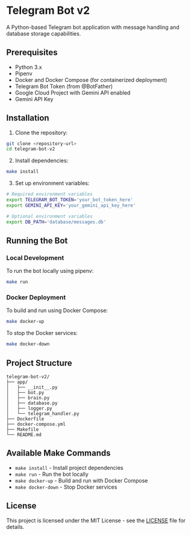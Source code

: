 # Telegram Bot v2

A Python-based Telegram bot application with message handling and database storage capabilities.

## Prerequisites

- Python 3.x
- Pipenv
- Docker and Docker Compose (for containerized deployment)
- Telegram Bot Token (from @BotFather)
- Google Cloud Project with Gemini API enabled
- Gemini API Key

## Installation

1. Clone the repository:
```bash
git clone <repository-url>
cd telegram-bot-v2
```

2. Install dependencies:
```bash
make install
```

3. Set up environment variables:
```bash
# Required environment variables
export TELEGRAM_BOT_TOKEN='your_bot_token_here'
export GEMINI_API_KEY='your_gemini_api_key_here'

# Optional environment variables
export DB_PATH='database/messages.db'
```

## Running the Bot

### Local Development
To run the bot locally using pipenv:
```bash
make run
```

### Docker Deployment
To build and run using Docker Compose:
```bash
make docker-up
```

To stop the Docker services:
```bash
make docker-down
```

## Project Structure

```
telegram-bot-v2/
├── app/
│   ├── __init__.py
│   ├── bot.py
│   ├── brain.py
│   ├── database.py
│   ├── logger.py
│   └── telegram_handler.py
├── Dockerfile
├── docker-compose.yml
├── Makefile
└── README.md
```

## Available Make Commands

- `make install` - Install project dependencies
- `make run` - Run the bot locally
- `make docker-up` - Build and run with Docker Compose
- `make docker-down` - Stop Docker services

## License

This project is licensed under the MIT License - see the [LICENSE](LICENSE) file for details.

